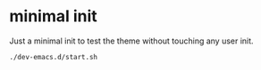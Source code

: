 # minimal init

Just a minimal init to test the theme without touching any user init.


```sh
./dev-emacs.d/start.sh
```
